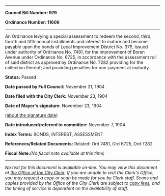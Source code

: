 

********

**Council Bill Number: 979**
   
**Ordinance Number: 11606**
********

 An Ordinance levying a special assessment to redeem the second, third, fourth and fifth annual installments and interest to mature and become payable upon the bonds of Local Improvement District No. 379, issued under authority of Ordinance No. 7481, for the improvement of Boren Avenue under Ordinance No. 6725, in accordance with the assessment roll of said district as approved by Ordinance No. 7282 providing for the collection thereof; and providing penalties for non-payment at maturity.

**Status:** Passed
   
**Date passed by Full Council:** November 21, 1904
   
**Date filed with the City Clerk:** November 23, 1904
   
**Date of Mayor's signature:** November 23, 1904
   
[(about the signature date)](/~public/approvaldate.htm)
   
   
   
**Date introduced/referred to committee:** November 7, 1904
   
   
**Index Terms:** BONDS, INTEREST, ASSESSMENT

**References/Related Documents:** Related: Ord 7481, Ord 6725, Ord 7282

**Fiscal Note:**_(No fiscal note available at this time)_
********

_No text for this document is available on-line. You may view this document at [the Office of the City Clerk](http://www.seattle.gov/leg/clerk/contactUs.htm). If you are unable to visit the Clerk's Office, you may request a copy or scan be made for you by Clerk staff. Scans and copies provided by the Office of the City Clerk are subject to [copy fees](http://clerk.seattle.gov/~public/clerkfees.htm), and the timing of service is dependent on the availability of staff._


